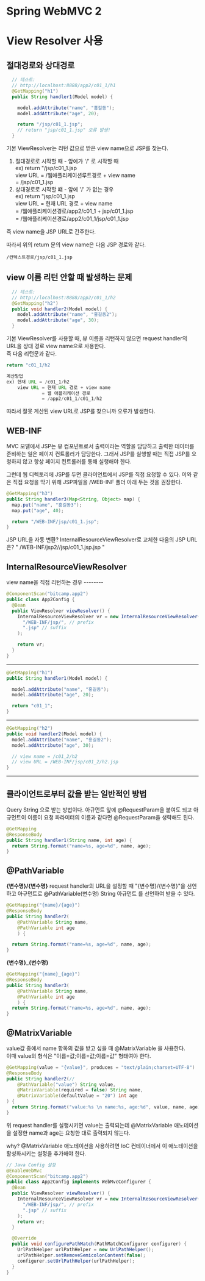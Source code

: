 # Spring WebMVC 2

# View Resolver 사용
## 절대경로와 상대경로
```java
  // 테스트:
  // http://localhost:8888/app2/c01_1/h1 
  @GetMapping("h1")
  public String handler1(Model model) {

    model.addAttribute("name", "홍길동");
    model.addAttribute("age", 20);

    return "/jsp/c01_1.jsp";
    // return "jsp/c01_1.jsp" 오류 발생!
  }
```

기본 ViewResolver는 리턴 값으로 받은 view name으로 JSP를 찾는다. 
1) 절대경로로 시작할 때 - 앞에가 '/' 로 시작할 때  
  ex) return "/jsp/c01_1.jsp  
      view URL = /웹애플리케이션루트경로 + view name  
               = /jsp/c01_1.jsp  
2) 상대경로로 시작할 떄 - 앞에 '/' 가 없는 경우  
  ex) return "jsp/c01_1.jsp  
      view URL = 현재 URL 경로 + view name  
               = /웹애플리케이션경로/app2/c01_1 + jsp/c01_1.jsp  
               = /웹애플리케이션경로/app2/c01_1/jsp/c01_1.jsp  

즉 view name을 JSP URL로 간주한다.

따라서 위의 return 문의 view name은 다음 JSP 경로와 같다. 
```
/컨텍스트경로/jsp/c01_1.jsp
```



## view 이름 리턴 안할 때 발생하는 문제
```java
  // 테스트:
  // http://localhost:8888/app2/c01_1/h2
  @GetMapping("h2")
  public void handler2(Model model) {
    model.addAttribute("name", "홍길동2");
    model.addAttribute("age", 30);
  }
```

기본 ViewResolver를 사용할 때, 뷰 이름을 리턴하지 않으면 request handler의 URL을 상대 경로 view name으로 사용한다.  
즉 다음 리턴문과 같다.  
```java
return "c01_1/h2

계산방법
ex) 현재 URL = /c01_1/h2
    view URL = 현재 URL 경로 + view name
             = 웹 애플리케이션 경로 
             = /app2/c01_1/c01_1/h2
```

따라서 잘못 계산된 view URL로 JSP를 찾으니까 오류가 발생한다. 

## WEB-INF
MVC 모델에서 JSP는 뷰 컴포넌트로서 출력이라는 역할을 담당하고 출력한 데이터를 준비하는 일은 페이지 컨트롤러가 담당한다. 그래서 JSP를 실행할 때는 직접 JSP를 요청하지 않고 항상 페이지 컨트롤러를 통해 실행해야 한다. 

그런데 웹 디렉토리에 JSP를 두면 클라이언트에서 JSP를 직접 요청할 수 있다. 이와 같은 직접 요청을 막기 위해 JSP파일을 /WEB-INF 폴더 아래 두는 것을 권장한다.
```java
@GetMapping("h3")
public String handler3(Map<String, Object> map) {
  map.put("name", "홍길동3");
  map.put("age", 40);

  return "/WEB-INF/jsp/c01_1.jsp";
}
```



JSP URL을 자동 변환? 
InternalResourceViewResolver로 교체한 다음의 JSP URL은?
" /WEB-INF/jsp2//jsp/c01_1.jsp.jsp "

## InternalResourceViewResolver
view name을 직접 리턴하는 경우 --------

```java
@ComponentScan("bitcamp.app2")
public class App2Config {
  @Bean
  public ViewResolver viewResolver() {
    InternalResourceViewResolver vr = new InternalResourceViewResolver(
      "/WEB-INF/jsp/", // prefix
      ".jsp" // suffix
    );

    return vr;
  }
}
```
---------------------

```java
@GetMapping("h1")
public String handler1(Model model) {

  model.addAttribute("name", "홍길동");
  model.addAttribute("age", 20);

  return "c01_1";
}
```
---------------------


```java
@GetMapping("h2")
public void handler2(Model model) {
  model.addAttribute("name", "홍길동2");
  model.addAttribute("age", 30);

  // view name = /c01_2/h2
  // view URL = /WEB-INF/jsp/c01_2/h2.jsp
}
```
--------------------



## 클라이언트로부터 값을 받는 일반적인 방법
Query String 으로 받는 방법이다. 아규먼트 앞에 @RequestParam을 붙여도 되고 아규먼트이 이름이 요청 파라미터의 이름과 같다면 @RequestParam을 생략해도 된다.
```java
@GetMapping
@ResponseBody
public String handler1(String name, int age) {
  return String.format("name=%s, age=%d", name, age);
}
```

## @PathVariable
**{변수명}/{변수명}**
request handler의 URL을 설정할 때 "{변수명}/{변수명}"을 선언하고 아규먼트로 @PathVariable(변수명) String 아규먼트 를 선언하여 받을 수 있다.
```java
@GetMapping("{name}/{age}")
@ResponseBody
public String handler2(
    @PathVariable String name,
    @PathVariable int age
    ) {

  return String.format("name=%s, age=%d", name, age);
}
```

**{변수명}_{변수명}**
```java
@GetMapping("{name}_{age}")
@ResponseBody
public String handler3(
    @PathVariable String name,
    @PathVariable int age
    ) {
  return String.format("name=%s, age=%d", name, age);
}
```

## @MatrixVariable
value값 중에서 name 항목의 값을 받고 싶을 때 @MatrixVariable 을 사용한다.  
이때 value의 형식은 "이름=값;이름=값;이름=값" 형태여야 한다.
```java
@GetMapping(value = "{value}", produces = "text/plain;charset=UTF-8")
@ResponseBody
public String handler2(//
    @PathVariable("value") String value,
    @MatrixVariable(required = false) String name,
    @MatrixVariable(defaultValue = "20") int age
) {
  return String.format("value:%s \n name:%s, age:%d", value, name, age);
}
```

위 request handler를 실행시키면 value는 출력되는데 @MatrixVariable 애노테이션을 설정한 name과 age는 요청한 대로 출력되지 않는다. 

why? @MatrixVariable 애노테이션을 사용하려면 IoC 컨테이너에서 이 애노테이션을 활성화시키는 설정을 추가해야 한다.
```java
// Java Config 설정
@EnableWebMvc
@ComponentScan("bitcamp.app2")
public class App2Config implements WebMvcConfigurer {
  @Bean
  public ViewResolver viewResolver() {
    InternalResourceViewResolver vr = new InternalResourceViewResolver(
      "/WEB-INF/jsp/", // prefix
      ".jsp" // suffix
    );
    return vr;
  }

  @Override
  public void configurePathMatch(PathMatchConfigurer configurer) {
    UrlPathHelper urlPathHelper = new UrlPathHelper();
    urlPathHelper.setRemoveSemicolonContent(false);
    configurer.setUrlPathHelper(urlPathHelper);
  }
}
```


